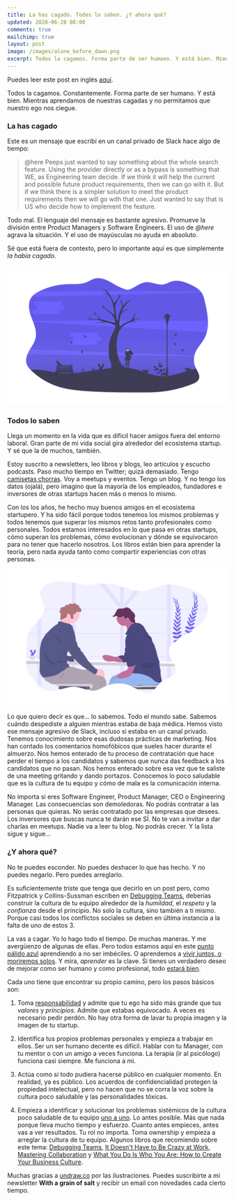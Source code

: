 ```yaml
---
title: La has cagado. Todos lo saben. ¿Y ahora qué?
updated: 2020-06-28 08:00
comments: true
mailchimp: true
layout: post
image: /images/alone_before_dawn.png
excerpt: Todos la cagamos. Forma parte de ser humano. Y está bien. Mientras aprendamos de nuestras cagadas y no permitamos que nuestro ego nos ciegue.
---
```


Puedes leer este post en inglés [aquí](/fucked-up-everybody-knows).

Todos la cagamos. Constantemente. Forma parte de ser humano. Y está bien. Mientras aprendamos de nuestras cagadas y no permitamos que nuestro ego nos ciegue.

### La has cagado

Este es un mensaje que escribí en un canal privado de Slack hace algo de tiempo:

> @here Peeps just wanted to say something about the whole search feature. Using the provider directly or as a bypass is something that WE, as Engineering team decide. If we think it will help the current and possible future product requirements, then we can go with it. But if we think there is a simpler solution to meet the product requirements then we will go with that one. Just wanted to say that is US who decide how to implement the feature.

Todo mal. El lenguaje del mensaje es bastante agresivo. Promueve la división entre Product Managers y Software Engineers. El uso de _@here_ agrava la situación. Y el uso de mayúsculas no ayuda en absoluto.

Sé que está fuera de contexto, pero lo importante aquí es que simplemente _la había cagado_.

![](/images/alone_before_dawn.png)

### Todos lo saben

Llega un momento en la vida que es difícil hacer amigos fuera del entorno laboral. Gran parte de mi vida social gira alrededor del ecosistema startup. Y sé que la de muchos, también.

Estoy suscrito a newsletters, leo libros y blogs, leo artículos y escucho podcasts. Paso mucho tiempo en Twitter; quizá demasiado. Tengo [camisetas chorras](https://twitter.com/stanete/status/1270635771452706817). Voy a meetups y eventos. Tengo un blog. Y no tengo los datos (ojalá), pero imagino que la mayoría de los empleados, fundadores e inversores de otras startups hacen más o menos lo mismo.

Con los los años, he hecho muy buenos amigos en el ecosistema startupero. Y ha sido fácil porque todos tenemos los mismos problemas y todos tenemos que superar los mismos retos tanto profesionales como personales. Todos estamos interesados en lo que pasa en otras startups, cómo superan los problemas, cómo evolucionan y dónde se equivocaron para no tener que hacerlo nosotros. Los libros están bien para aprender la teoría, pero nada ayuda tanto como compartir experiencias con otras personas.

![](/images/conversation.png)

Lo que quiero decir es que... lo sabemos. Todo el mundo sabe. Sabemos cuándo despediste a alguien mientras estaba de baja médica. Hemos visto ese mensaje agresivo de Slack, incluso si estaba en un canal privado. Tenemos conocimiento sobre esas dudosas prácticas de marketing. Nos han contado los comentarios homofóbicos que sueles hacer durante el almuerzo. Nos hemos enterado de tu proceso de contratación que hace perder el tiempo a los candidatos y sabemos que nunca das feedback a los candidatos que no pasan. Nos hemos enterado sobre esa vez que te saliste de una meeting gritando y dando portazos. Conocemos lo poco saludable que es la cultura de tu equipo y cómo de mala es la comunicación interna.

No importa si eres Software Engineer, Product Manager, CEO o Engineering Manager. Las consecuencias son demoledoras. No podrás contratar a las personas que quieras. No serás contratado por las empresas que desees. Los inversores que buscas nunca te darán ese SÍ. No te van a invitar a dar charlas en meetups. Nadie va a leer tu blog. No podrás crecer. Y la lista sigue y sigue...

### ¿Y ahora qué?

No te puedes esconder. No puedes deshacer lo que has hecho. Y no puedes negarlo. Pero puedes arreglarlo.

Es suficientemente triste que tenga que decirlo en un post pero, como Fitzpatrick y Collins-Sussman escriben en [Debugging Teams](https://www.oreilly.com/library/view/debugging-teams/9781491932049/), deberías construir la cultura de tu equipo alrededor de la _humildad_, el _respeto_ y la _confianza_ desde el principio. No solo la cultura, sino también a ti mismo. Porque casi todos los conflictos sociales se deben en última instancia a la falta de uno de estos 3.

La vas a cagar. Yo lo hago todo el tiempo. De muchas maneras. Y me avergüenzo de algunas de ellas. Pero todos estamos aquí en este [punto pálido azul](https://www.youtube.com/watch?v=wupToqz1e2g) aprendiendo a no ser imbéciles. O aprendemos a [vivir juntos, o moriremos solos](https://www.youtube.com/watch?v=7QnujP4LDhI). Y mira, _aprender_ es la clave. Si tienes un verdadero deseo de mejorar como ser humano y como profesional, todo [estará bien](https://www.youtube.com/watch?v=OD3F7J2PeYU).

Cada uno tiene que encontrar su propio camino, pero los pasos básicos son:

1. Toma [responsabilidad](https://www.youtube.com/watch?v=qd10-f9bzu0) y admite que tu ego ha sido más grande que tus _valores_ y _principios_. Admite que estabas equivocado. A veces es necesario pedir perdón. No hay otra forma de lavar tu propia imagen y la imagen de tu startup.

2. Identifica tus propios problemas personales y empieza a trabajar en ellos. Ser un ser humano decente es difícil. Hablar con tu Manager, con tu mentor o con un amigo a veces funciona. La terapia (ir al psicólogo) funciona casi siempre. Me funciona a mi.

3. Actúa como si todo pudiera hacerse público en cualquier momento. En realidad, ya es público. Los acuerdos de confidencialidad protegen la propiedad intelectual, pero no hacen que no se corra la voz sobre la cultura poco saludable y las personalidades tóxicas.

4. Empieza a identificar y solucionar los problemas sistémicos de la cultura poco saludable de tu equipo [uno a uno](https://twitter.com/JonErlichman/status/1276618589441835008). Lo antes posible. Más que nada porque lleva mucho tiempo y esfuerzo. Cuanto antes empieces, antes vas a ver resultados. Tu rol no importa. Toma ownership y empieza a arreglar la cultura de tu equipo. Algunos libros que recomiendo sobre este tema: [Debugging Teams](https://www.oreilly.com/library/view/debugging-teams/9781491932049/), [It Doesn't Have to Be Crazy at Work](https://basecamp.com/books/calm), [Mastering Collaboration](https://www.oreilly.com/library/view/mastering-collaboration/9781492041726/) y [What You Do Is Who You Are: How to Create Your Business Culture](https://www.amazon.com/What-You-Do-Who-Are/dp/0062871331/).

Muchas gracias a [undraw.co](https://undraw.co) por las ilustraciones. Puedes suscribirte a mi newsletter **With a grain of salt** y recibir un email con novedades cada cierto tiempo.
